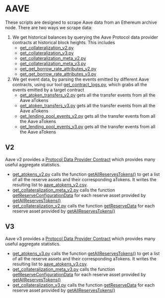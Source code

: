 # AAVE

These scripts are designed to scrape Aave data from an Ethereum archive node.  There are two ways we scrape data: 

1. We get historical balances by querying the Aave Protocol data provider contracts at historical block heights.  This includes
    * [get_collateralization_v2.py](get_collateralization_v2.py)
    * [get_collateralization_v3.py](get_collateralization_v3.py)
    * [get_collateralization_meta_v2.py](get_collateralization_meta_v2.py)
    * [get_collateralization_meta_v3.py](get_collateralization_meta_v3.py)
    * [get_get_borrow_rate_attributes_v2.py](get_borrow_rate_attributes_v2.py)
    * [get_get_borrow_rate_attributes_v3.py](get_borrow_rate_attributes_v3.py)
2. We get event data, by parsing the events emitted by different Aave contracts, using our tool [get_contract_logs.py](get_contract_logs.py), which grabs all the events emitted by a target contract
    * [get_atoken_transfers_v2.py](get_atoken_transfers_v2.py) gets all the transfer events from all the Aave aTokens
    * [get_atoken_transfers_v3.py](get_atoken_transfers_v3.py) gets all the transfer events from all the Aave aTokens
    * [get_lending_pool_events_v2.py](get_lending_pool_events_v2.py) gets all the transfer events from all the Aave aTokens
    * [get_lending_pool_events_v3.py](get_lending_pool_events_v3.py) gets all the transfer events from all the Aave aTokens

## V2

Aave v2 provides a [Protocol Data Provider Contract](https://docs.aave.com/developers/v/2.0/the-core-protocol/protocol-data-provider) which provides many useful aggregate statistics.

* [get_atokens_v2.py](get_atokens_v2.py) calls the function [getAllReservesTokens()](https://docs.aave.com/developers/v/2.0/the-core-protocol/protocol-data-provider#getallreservestokens) to get a list of all the reserve assets and their corresponding aTokens.  It writes the resulting list to [aave_atokens_v2.csv](../data/aave_atokens_v2.csv).
* [get_collateralization_meta_v2.py](get_collateralization_meta_v2.py) calls the function [getReserveConfigurationData](https://docs.aave.com/developers/v/2.0/the-core-protocol/protocol-data-provider#getreserveconfigurationdata) for each reserve asset provided by [getAllReservesTokens()](https://docs.aave.com/developers/v/2.0/the-core-protocol/protocol-data-provider#getallreservestokens)
* [get_collateralization_v2.py](get_collateralization_v2.py) calls the function [getReserveData](https://docs.aave.com/developers/v/2.0/the-core-protocol/protocol-data-provider#getreservedata) for each reserve asset provided by [getAllReservesTokens()](https://docs.aave.com/developers/v/2.0/the-core-protocol/protocol-data-provider#getallreservestokens)

## V3

Aave v3 provides a [Protocol Data Provider Contract]([https://docs.aave.com/developers/v/2.0/the-core-protocol/protocol-data-provider](https://docs.aave.com/developers/core-contracts/aaveprotocoldataprovider)https://docs.aave.com/developers/core-contracts/aaveprotocoldataprovider) which provides many useful aggregate statistics.

* [get_atokens_v3.py](get_atokens_v3.py) calls the function [getAllReservesTokens()](https://docs.aave.com/developers/core-contracts/aaveprotocoldataprovider#getallreservestokens) to get a list of all the reserve assets and their corresponding aTokens.  It writes the resulting list to [aave_atokens_v3.csv](../data/aave_atokens_v3.csv).
* [get_collateralization_meta_v3.py](get_collateralization_meta_v3.py) calls the function [getReserveConfigurationData](https://docs.aave.com/developers/core-contracts/aaveprotocoldataprovider#getreserveconfigurationdata) for each reserve asset provided by [getAllReservesTokens()](https://docs.aave.com/developers/v/2.0/the-core-protocol/protocol-data-provider#getallreservestokens)
* [get_collateralization_v3.py](get_collateralization_v3.py) calls the function [getReserveData](https://docs.aave.com/developers/core-contracts/aaveprotocoldataprovider#getreservedata) for each reserve asset provided by [getAllReservesTokens()](https://docs.aave.com/developers/core-contracts/aaveprotocoldataprovider#getallreservestokens)
